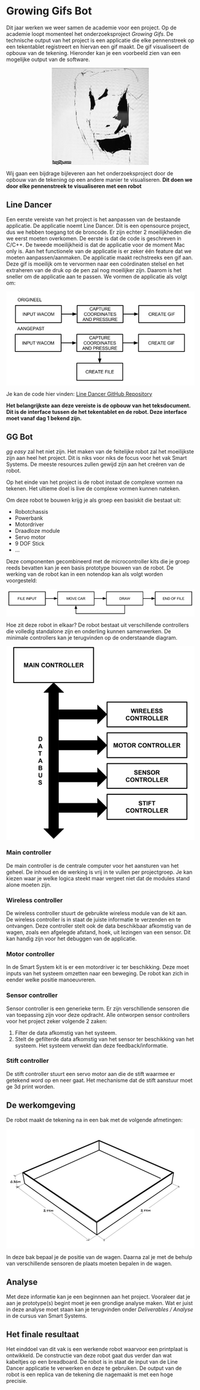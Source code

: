 # Growing Gifs Bot
Dit jaar werken we weer samen de academie voor een project. Op de academie
loopt momenteel het onderzoeksproject *Growing Gifs*. De technische output van
het project is een applicatie die elke pennenstreek op een tekentablet
registreert en hiervan een gif maakt. De gif visualiseert de opbouw van de
tekening. Hieronder kan je een voorbeeld zien van een mogelijke output van de
software.

<img style="display:block; margin: auto;" src="./img/growing_gifs.gif" alt="">

Wij gaan een bijdrage bijleveren aan het onderzoeksproject door de
opbouw van de tekening op een andere manier te visualiseren.
**Dit doen we door elke pennenstreek te visualiseren met een robot**

## Line Dancer

Een eerste vereiste van het project is het aanpassen van de bestaande
applicatie. De applicatie noemt Line Dancer. Dit is een opensource project, dus
we hebben toegang tot de broncode. Er zijn echter 2 moeilijkheden die we eerst
moeten overkomen. De eerste is dat de code is geschreven in C/C++. De tweede
moeilijkheid is dat de applicatie voor de moment Mac only is.  Aan het
functionele van de applicatie is er zeker één feature dat we moeten
aanpassen/aanmaken. De applicatie maakt rechstreeks een gif aan. Deze gif is
moeilijk om te vervormen naar een coördinaten stelsel en het extraheren van de
druk op de pen zal nog moeilijker zijn. Daarom is het sneller om de applicatie
aan te passen. We vormen de applicatie als volgt om:

<img style="display:block; margin: auto;" src="./img/ssys-blokdiagram-software.png" alt="">

Je kan de code hier vinden: [Line Dancer GitHub
Repository](https://github.com/lab101/LineDancer)


**Het belangrijkste aan deze vereiste is de opbouw van het teksdocument. Dit is
de interface tussen de het tekentablet en de robot. Deze interface moet vanaf
dag 1 bekend zijn.**

## GG Bot

*gg easy* zal het niet zijn. Het maken van de feitelijke robot zal het
moeilijkste zijn aan heel het project. Dit is niks voor niks de focus voor het
vak Smart Systems. De meeste resources zullen gewijd zijn aan het creëren van
de robot.

Op het einde van het project is de robot instaat de complexe vormen na tekenen.
Het ultieme doel is live de complexe vormen kunnen nateken.

Om deze robot te bouwen krijg je als groep een basiskit die  bestaat uit:
- Robotchassis
- Powerbank
- Motordriver
- Draadloze module
- Servo motor
- 9 DOF Stick
- ...

Deze componenten gecombineerd met de microcontroller kits die je groep reeds
bevatten kan je een basis prototype bouwen van de robot. De werking van de
robot kan in een notendop kan als volgt worden voorgesteld:

<img style="display:block; margin: auto;" src="./img/ssys-blokdiagram-hardware.png" alt="">

Hoe zit deze robot in elkaar? De robot bestaat uit verschillende
controllers die volledig standalone zijn en onderling kunnen samenwerken. De
minimale controllers kan je terugvinden op de onderstaande diagram.

<img style="display:block; margin: auto;" src="./img/architectural_layout.png" alt="">

### Main controller

De main controller is de centrale computer voor het aansturen van het geheel.
De inhoud en de werking is vrij in te vullen per projectgroep. Je kan kiezen
waar je welke logica steekt maar vergeet niet dat de modules stand alone moeten
zijn.

### Wireless controller

De wireless controller stuurt de gebruikte wireless module van de kit aan. De
wireless controller is in staat de juiste informatie te verzenden en te
ontvangen. Deze controller stelt ook de data beschikbaar afkomstig van de
wagen, zoals een afgelegde afstand, hoek, uit lezingen van een sensor. Dit kan
handig zijn voor het debuggen van de applicatie.

### Motor controller
 
In de Smart System kit is er een motordriver ic ter beschikking. Deze moet
inputs van het systeem omzetten naar een beweging. De robot kan zich in eender
welke positie manoeuvreren.  

### Sensor controller

Sensor controller is een generieke term. Er zijn verschillende sensoren die van
toepassing zijn voor deze opdracht. Alle ontworpen sensor controllers voor het
project zeker volgende 2 zaken: 
1. Filter de data afkomstig van het systeem. 
2. Stelt de gefilterde data afkomstig van het sensor ter beschikking van het
   systeem. Het systeem verwekt dan deze feedback/informatie.

### Stift controller

De stift controller stuurt een servo motor aan die de stift waarmee er getekend
word op en neer gaat. Het mechanisme dat de stift aanstuur moet ge 3d print worden.

## De werkomgeving

De robot maakt de tekening na in een bak met de volgende afmetingen:

<img style="display:block; margin: auto;" src="./img/bak.png" alt="">

In deze bak bepaal je de positie van de wagen. Daarna zal je met de behulp van
verschillende sensoren de plaats moeten bepalen in de wagen.

## Analyse
Met deze informatie kan je een beginnnen aan het project. Vooraleer dat je aan
je prototype(s) begint moet je een grondige analyse maken.  Wat er juist in
deze analyse moet staan kan je terugvinden onder *Deliverables / Analyse* in de
cursus van Smart Systems.

## Het finale resultaat

Het einddoel van dit vak is een werkende robot waarvoor een printplaat is
ontwikkeld. De constructie van deze robot gaat dus verder dan wat kabeltjes op
een breadboard. De robot is in staat de input van de Line Dancer applicatie te
verwerken en deze te gebruiken. De output van de robot is een replica van de
tekening die nagemaakt is met een hoge precisie.









